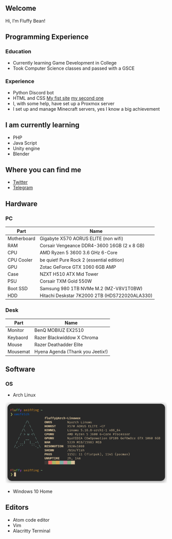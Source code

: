 Welcome
-------
Hi, I’m Fluffy Bean!

Programming Experience
-------
### Education
- Currently learning Game Development in College
- Took Computer Science classes and passed with a GSCE
### Experience
- Python Discord bot
- HTML and CSS
[My fist site](https://fluffy.1x.no)
[my second one](https://uwu.fluffybean.gay)
- I, with some help, have set up a Proxmox server
- I set up and manage Minecraft servers, yes I know a big achievement


I am currently learning
-------
- PHP
- Java Script
- Unity engine
- Blender

Where you can find me
-------
- [Twitter](https://twitter.com/fluffybeanUwU)
- [Telegram](https://t.me/Fluffy_Bean)

Hardware
-------
### PC
| Part            | Name                                          |
|-----------------|-----------------------------------------------|
| Motherboard     | Gigabyte X570 AORUS ELITE (non wifi)          |
| RAM             | Corsair Vengeance DDR4-3600 16GB (2 x 8 GB)   |
| CPU             | AMD Ryzen 5 3600 3.6 GHz 6-Core               |
| CPU Cooler      | be quiet! Pure Rock 2 (essential edition)     |
| GPU             | Zotac GeForce GTX 1060 6GB AMP                |
| Case            | NZXT H510 ATX Mid Tower                       |
| PSU             | Corsair TXM Gold 550W                         |
| Boot SSD        | Samsung 980 1TB NVMe M.2 (MZ-V8V1T0BW)        |
| HDD             | Hitachi Deskstar 7K2000 2TB (HDS722020ALA330) |

### Desk
| Part            | Name                                          |
|-----------------|-----------------------------------------------|
| Monitor         | BenQ MOBIUZ EX2510                            |
| Keybaord        | Razer Blackwiddow X Chroma                    |
| Mouse           | Razer Deathadder Elite                        |
| Mousemat        | Hyena Agenda (Thank you Jeetix!)              |

Software
-------

### OS
- Arch Linux

![uwufetch](https://github.com/Fluffy-Bean/Fluffy-Bean/blob/main/uwufetch.png?raw=true)

- Windows 10 Home

## Editors
- Atom code editor
- Vim
- Alacritty Terminal
